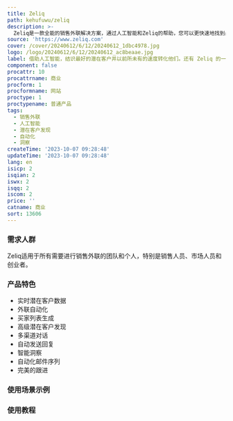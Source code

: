 ```yaml
---
title: Zeliq
path: kehufuwu/zeliq
description: >-
  Zeliq是一款全能的销售外联解决方案，通过人工智能和Zeliq的帮助，您可以更快速地找到最好的潜在客户并将其转化为交易。它提供最新的潜在客户数据和外联自动化功能，使您的销售工作速度提升3倍。Zeliq与您喜爱的工具集成，每天节省2小时的时间，消除所有手动任务，并生成完美的买家列表。您只需告诉Zeliq您理想的客户，它将为您提供完整的潜在客户列表。Zeliq还为您提供了高级的潜在客户发现功能，细化到您的特定领域。在Zeliq上，您可以通过电子邮件、电话或社交媒体发起高度互动的对话，并在几秒钟内自动发送回复。同时，Zeliq还提供您需要的实时数据。通过智能洞察、自动化邮件序列和完美的跟进，Zeliq提供了您所需的唯一销售副驾驶员，让您的销售策略更上一层楼。
source: 'https://www.zeliq.com'
cover: /cover/20240612/6/12/20240612_1dbc4978.jpg
logo: /logo/20240612/6/12/20240612_ac8beaae.jpg
label: 借助人工智能，结识最好的潜在客户并以前所未有的速度转化他们。还有 Zeliq 的一点爱。
component: false
procattr: 10
procattrname: 商业
procform: 1
procformname: 网站
proctype: 1
proctypename: 普通产品
tags:
  - 销售外联
  - 人工智能
  - 潜在客户发现
  - 自动化
  - 洞察
createTime: '2023-10-07 09:28:48'
updateTime: '2023-10-07 09:28:48'
lang: en
isicp: 2
isqian: 2
iswx: 2
isqq: 2
iscom: 2
price: ''
catname: 商业
sort: 13606
---
```




### 需求人群
Zeliq适用于所有需要进行销售外联的团队和个人，特别是销售人员、市场人员和创业者。

### 产品特色
- 实时潜在客户数据
- 外联自动化
- 买家列表生成
- 高级潜在客户发现
- 多渠道对话
- 自动发送回复
- 智能洞察
- 自动化邮件序列
- 完美的跟进

### 使用场景示例


### 使用教程


  
